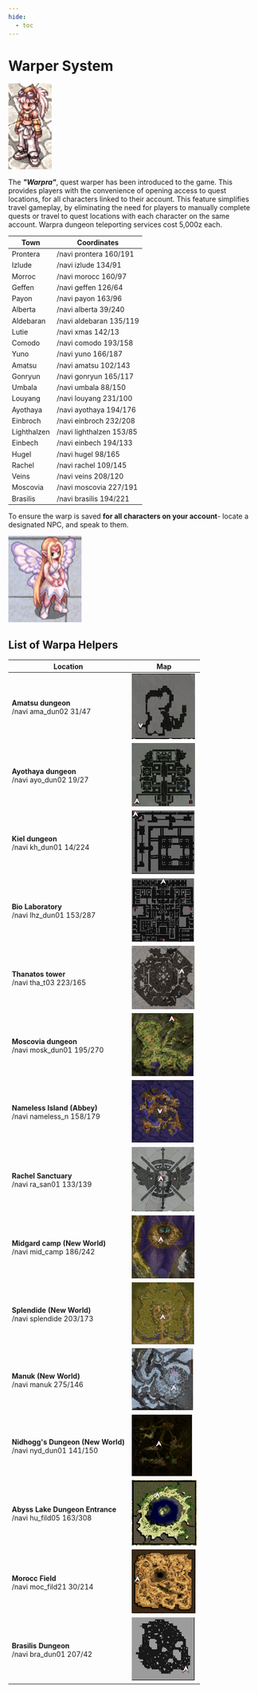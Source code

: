 ```yaml
---
hide:
  - toc
---
```


# Warper System

![Warpra NPC](img/warpra.png)

The ***"Warpra"***, quest warper has been introduced to the game. This provides players with the convenience of opening access to quest locations, for all characters linked to their account. This feature simplifies travel gameplay, by eliminating the need for players to manually complete quests or travel to quest locations with each character on the same account. Warpra dungeon teleporting services cost 5,000z each.

| Town       | Coordinates          |
|------------|-----------------------|
| Prontera   | /navi prontera 160/191 |
| Izlude     | /navi izlude 134/91    |
| Morroc     | /navi morocc 160/97    |
| Geffen     | /navi geffen 126/64   |
| Payon      | /navi payon 163/96    |
| Alberta    | /navi alberta 39/240   |
| Aldebaran  | /navi aldebaran 135/119|
| Lutie      | /navi xmas 142/13 |
| Сomodo     | /navi comodo 193/158 |
| Yuno       | /navi yuno 166/187 |
| Amatsu     | /navi amatsu 102/143 |
| Gonryun    | /navi gonryun 165/117 |
| Umbala     | /navi umbala 88/150 |
| Louyang    | /navi louyang 231/100 |
| Ayothaya   | /navi ayothaya 194/176 |
| Einbroch   | /navi einbroch 232/208 |
| Lighthalzen | /navi lighthalzen 153/85 |
| Einbech    | /navi einbech 194/133 |
| Hugel      | /navi hugel 98/165 |
| Rachel     | /navi rachel 109/145 |
| Veins      | /navi veins 208/120 |
| Moscovia   | /navi moscovia 227/191 |
| Brasilis   | /navi brasilis 194/221 |


To ensure the warp is saved **for all characters on your account**- locate a designated NPC, and speak to them.

![Warpra Helper](img/warpra2.png)

## **List of Warpa Helpers**

| Location                                | Map                |
|---------------------------------------------------------|--------------------|
| **Amatsu dungeon**<br>/navi ama_dun02 31/47            | ![Amatsu dungeon](img/Ama_dun02.png) |
| **Ayothaya dungeon**<br>/navi ayo_dun02 19/27          | ![Ayothaya](img/Warpra-Ayothaya-New.png) |
| **Kiel dungeon**<br>/navi kh_dun01 14/224              | ![Kiel dungeon](img/Kiel_dungeon.png) |
| **Bio Laboratory**<br>/navi lhz_dun01 153/287          | ![Bio Laboratory](img/Lhz_dun01.png) |
| **Thanatos tower**<br>/navi tha_t03 223/165            | ![Thanatos tower](img/Thanatos_t03.png) |
| **Moscovia dungeon**<br>/navi mosk_dun01 195/270       | ![Moscovia dungeon](img/Mosc_dun01.png) |
| **Nameless Island (Abbey)**<br>/navi nameless_n 158/179| ![Nameless Island](img/NamelessIsland.png) |
| **Rachel Sanctuary**<br>/navi ra_san01 133/139         | ![Rachel Sanctuary](img/RachelSanctuary.png) |
| **Midgard camp (New World)**<br>/navi mid_camp 186/242 | ![Midgard camp](img/MIdgardCamp.png) |
| **Splendide (New World)**<br>/navi splendide 203/173   | ![Splendide](img/Splendide.png) |
| **Manuk (New World)**<br>/navi manuk 275/146           | ![Manuk](img/Manuk.png) |
| **Nidhogg's Dungeon (New World)**<br>/navi nyd_dun01 141/150 | ![Nidhogg's Dungeon](img/Nidhogg's_Dungeon.png) |
| **Abyss Lake Dungeon Entrance**<br>/navi hu_fild05 163/308 | ![Abyss Lake Dungeon Entrance](img/AbbLakeWarpr.png) |
| **Morocc Field**<br>/navi moc_fild21 30/214            | ![Morocc Field](img/Morocc-Warpr.png) |
| **Brasilis Dungeon**<br>/navi bra_dun01 207/42 | ![Brasilis Dungeon](img/Brasil-Dun-Warpr.png) |